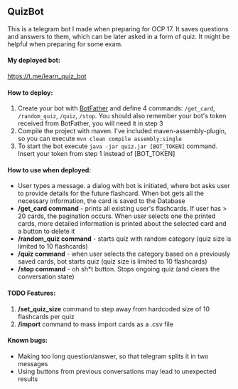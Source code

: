 ## QuizBot

This is a telegram bot I made when preparing for OCP 17. It saves questions and answers to them, which can be later asked in a form of quiz. It might be helpful when preparing for some exam.

#### My deployed bot: 
https://t.me/learn_quiz_bot

#### How to deploy:
1. Create your bot with [BotFather](https://t.me/BotFather) and define 4 commands: <code>/get_card</code>, <code>/random_quiz</code>, <code>/quiz</code>, <code>/stop</code>. You should also remember your bot's token received from BotFather, you will need it in step 3
2. Compile the project with maven. I've included maven-assembly-plugin, so you can execute <code>mvn clean compile assembly:single</code>
3. To start the bot execute <code>java -jar quiz.jar [BOT_TOKEN]</code> command. Insert your token from step 1 instead of [BOT_TOKEN]

#### How to use when deployed:
- User types a message. a dialog with bot is initiated, where bot asks user to provide details for the future flashcard. When bot gets all the necessary information, the card is saved to the Database
- <b>/get_card command</b> - prints all existing user's flashcards. If user has > 20 cards, the pagination occurs. When user selects one the printed cards, more detailed information is printed about the selected card and a button to delete it
- <b>/random_quiz command</b> - starts quiz with random category (quiz size is limited to 10 flashcards)
- <b>/quiz command</b> - when user selects the category based on a previously saved cards, bot starts quiz (quiz size is limited to 10 flashcards)
- <b>/stop command</b> - oh sh*t button. Stops ongoing quiz (and clears the conversation state)

#### TODO Features:
1. <b>/set_quiz_size</b> command to step away from hardcoded size of 10 flashcards per quiz
2. <b>/import</b> command to mass import cards as a .csv file

#### Known bugs:
- Making too long question/answer, so that telegram splits it in two messages
- Using buttons from previous conversations may lead to unexpected results
